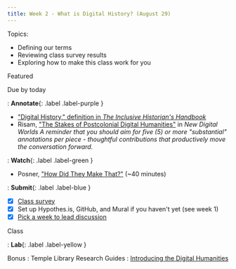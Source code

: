 ```yaml
---
title: Week 2 - What is Digital History? (August 29)
---
```


Topics:
 - Defining our terms
 - Reviewing class survey results
 - Exploring how to make this class work for you

Featured

Due by today

: **Annotate**{: .label .label-purple }
   - ["Digital History," definition in *The Inclusive Historian's Handbook*](https://inclusivehistorian.com/digital-history/)
   - Risam, ["The Stakes of Postcolonial Digital Humanities"](https://github.com/HIST5152/pdfs/blob/main/Risam-New_Digital_Worlds_Postcolonial_Digital_Humanities-Chapter_1._The_Stakes_of_Postcolonial_Digital_Humanities.pdf?raw=true) in *New Digital Worlds*
*A reminder that you should aim for five (5) or more "substantial" annotations per piece - thoughtful contributions that productively move the conversation forward.*

: **Watch**{: .label .label-green }
  - Posner, ["How Did They Make That?"](https://archive.org/details/howdidtheymakethat) (~40 minutes)

: **Submit**{: .label .label-blue } 
  - [x] [Class survey](https://forms.office.com/r/seeNvBfMir)
  - [x] Set up Hypothes.is, GitHub, and Mural if you haven't yet (see week 1)
  - [x] [Pick a week to lead discussion](https://tuprd-my.sharepoint.com/:x:/g/personal/tug81708_temple_edu/EacAt-yDPZ9Cnn2HSiWRaYABUyCfnsv_-a2PTT--gvgWRQ?e=2gJPlT)

Class

: **Lab**{: .label .label-yellow }

Bonus
: Temple Library Research Guides
    : [Introducing the Digital Humanities](https://guides.temple.edu/digitalhumanities)

